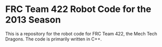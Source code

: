 FRC Team 422 Robot Code for the 2013 Season
===========================================

This is a repository for the robot code for FRC Team 422, the Mech Tech
Dragons. The code is primarily written in C++.
